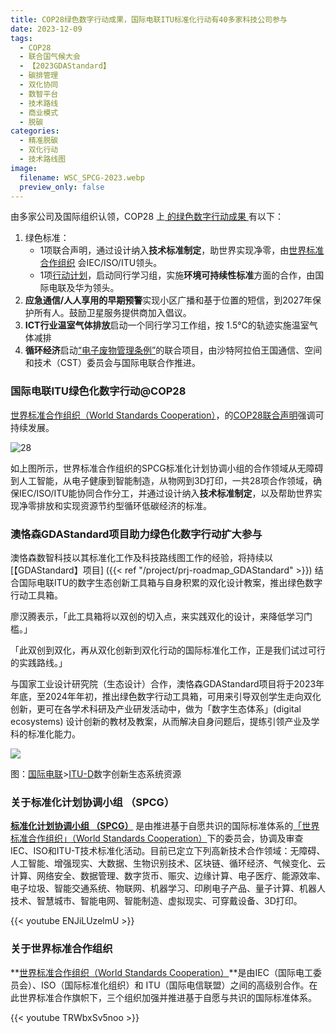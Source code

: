 ```yaml
---
title: COP28绿色数字行动成果，国际电联ITU标准化行动有40多家科技公司参与
date: 2023-12-09
tags:
  - COP28
  - 联合国气候大会
  - 【2023GDAStandard】
  - 碳排管理
  - 双化协同
  - 数智平台
  - 技术路线
  - 商业模式
  - 脱碳
categories:
  - 精准脱碳
  - 双化行动
  - 技术路线图
image:
  filename: WSC_SPCG-2023.webp
  preview_only: false
---
```


由多家公司及国际组织认领，COP28 上[ 的绿色数字行动成果 ](https://www.itu.int/initiatives/green-digital-action-atcop28/about/outcomes/)有以下：

1. 绿色标准：
	* 1项联合声明，通过设计纳入**技术标准制定**，助世界实现净零，由[世界标准合作组织](https://www.worldstandardscooperation.org/) 会IEC/ISO/ITU领头。
	* 1项[行动计划](http://www.itu.int/initiatives/green-digital-action-atcop28/wp-content/uploads/sites/4/2023/12/Call-to-Action-Pillar4-Green-standards.pdf)，启动同行学习组，实施**环境可持续性标准**方面的合作，由国际电联及华为领头。
2. **应急通信/人人享用的早期预警**实现小区广播和基于位置的短信，到2027年保护所有人。鼓励卫星服务提供商加入倡议。
3. **ICT行业温室气体排放**启动一个同行学习工作组，按 1.5°C的轨迹实施温室气体减排
4. **循环经济**启动[“电子废物管理条例”](https://www.itu.int/hub/2023/12/how-to-reduce-e-waste-and-build-circular-economies/)的联合项目，由沙特阿拉伯王国通信、空间和技术（CST）委员会与国际电联合作推进。


<!--more-->

### 国际电联ITU绿色化数字行动@COP28 

[世界标准合作组织（World Standards Cooperation）](https://www.worldstandardscooperation.org/)，的[COP28联合声明](https://www.worldstandardscooperation.org/wp-content/uploads/2023/11/WSC_Statement_Standards-Digital_8_Nov_2023.pdf)强调可持续发展。

![28](WSC_SPCG-2023.webp)

如上图所示，世界标准合作组织的SPCG标准化计划协调小组的合作领域从无障碍到人工智能，从电子健康到智能制造，从物网到3D打印，一共28项合作领域，确保IEC/ISO/ITU能协同合作分工，并通过设计纳入**技术标准制定**，以及帮助世界实现净零排放和实现资源节约型循环低碳经济的标准。

### 澳恪森GDAStandard项目助力绿色化数字行动扩大参与

澳恪森数智科技以其标准化工作及科技路线图工作的经验，将持续以[【GDAStandard】项目]
({{< ref "/project/prj-roadmap_GDAStandard" >}})
结合国际电联ITU的数字生态创新工具箱与自身积累的双化设计教案，推出绿色数字行动工具箱。

廖汉腾表示，「此工具箱将以双创的切入点，来实践双化的设计，来降低学习门槛。」

「此双创到双化，再从双化创新到双化行动的国际标准化工作，正是我们试过可行的实践路线。」

与国家工业设计研究院（生态设计）合作，澳恪森GDAStandard项目将于2023年年底，至2024年年初，推出绿色数字行动工具箱，可用来引导双创学生走向双化创新，更可在各学术科研及产业研发活动中，做为「数字生态体系」(digital ecosystems) 设计创新的教材及教案，从而解决自身问题后，提练引领产业及学科的标准化能力。


![](ITU-D-Digital_Inno_Ecosystem.zh.png)

图：[国际电联](https://www.itu.int/Pages/VariationRoot.aspx "ITU")>[ITU-D](https://www.itu.int/en/ITU-D/Pages/default.aspx "The site of the Telecommunication Development Sector of the International Telecommunication Union")数字创新生态系统资源

### 关于标准化计划协调小组 （SPCG）

**[标准化计划协调小组 （SPCG）](https://www.worldstandardscooperation.org/what-we-do/spcg/)** 是由推进基于自愿共识的国际标准体系的[「世界标准合作组织」（World Standards Cooperation）](https://www.worldstandardscooperation.org/)下的委员会，协调及审查IEC、ISO和ITU-T技术标准化活动。目前已定立下列高新技术合作领域：无障碍、人工智能、增强现实、大数据、生物识别技术、区块链、循环经济、气候变化、云计算、网络安全、数据管理、数字货币、赈灾、边缘计算、电子医疗、能源效率、电子垃圾、智能交通系统、物联网、机器学习、印刷电子产品、量子计算、机器人技术、智慧城市、智能电网、智能制造、虚拟现实、可穿戴设备、3D打印。

{{< youtube ENJiLUzelmU >}}

### 关于世界标准合作组织

**[世界标准合作组织（World Standards Cooperation）](https://www.worldstandardscooperation.org/)**是由IEC（国际电工委员会）、ISO（国际标准化组织）和 ITU（国际电信联盟）之间的高级别合作。在此世界标准合作旗帜下，三个组织加强并推进基于自愿与共识的国际标准体系。


{{< youtube TRWbxSv5noo >}}